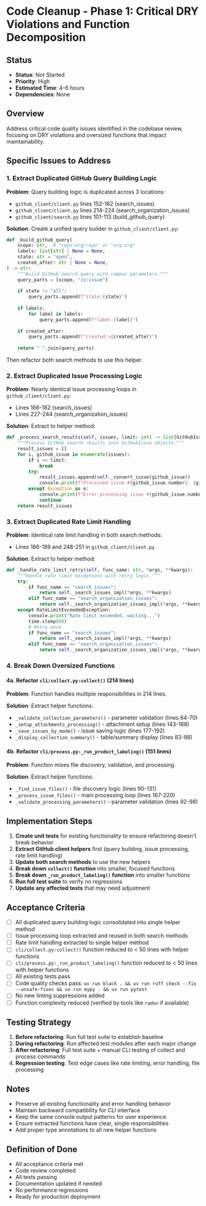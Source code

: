 # Code Cleanup - Phase 1: Critical DRY Violations and Function Decomposition

## Status
- **Status**: Not Started
- **Priority**: High
- **Estimated Time**: 4-6 hours
- **Dependencies**: None

## Overview
Address critical code quality issues identified in the codebase review, focusing on DRY violations and oversized functions that impact maintainability.

## Specific Issues to Address

### 1. Extract Duplicated GitHub Query Building Logic

**Problem**: Query building logic is duplicated across 3 locations:
- `github_client/client.py` lines 152-162 (search_issues)
- `github_client/client.py` lines 214-224 (search_organization_issues) 
- `github_client/search.py` lines 101-113 (build_github_query)

**Solution**: Create a unified query builder in `github_client/client.py`:
```python
def _build_github_query(
    scope: str,  # "repo:org/repo" or "org:org"
    labels: list[str] | None = None,
    state: str = "open",
    created_after: str | None = None,
) -> str:
    """Build GitHub search query with common parameters."""
    query_parts = [scope, "is:issue"]
    
    if state != "all":
        query_parts.append(f"state:{state}")
    
    if labels:
        for label in labels:
            query_parts.append(f"label:{label}")
    
    if created_after:
        query_parts.append(f"created:>{created_after}")
    
    return " ".join(query_parts)
```

Then refactor both search methods to use this helper.

### 2. Extract Duplicated Issue Processing Logic

**Problem**: Nearly identical issue processing loops in `github_client/client.py`:
- Lines 166-182 (search_issues)
- Lines 227-244 (search_organization_issues)

**Solution**: Extract to helper method:
```python
def _process_search_results(self, issues, limit: int) -> list[GitHubIssue]:
    """Process GitHub search results into GitHubIssue objects."""
    result_issues = []
    for i, github_issue in enumerate(issues):
        if i >= limit:
            break
        try:
            result_issues.append(self._convert_issue(github_issue))
            console.print(f"Processed issue #{github_issue.number}: {github_issue.title}")
        except Exception as e:
            console.print(f"Error processing issue #{github_issue.number}: {e}")
            continue
    return result_issues
```

### 3. Extract Duplicated Rate Limit Handling

**Problem**: Identical rate limit handling in both search methods:
- Lines 186-189 and 248-251 in `github_client/client.py`

**Solution**: Extract to helper method:
```python
def _handle_rate_limit_retry(self, func_name: str, *args, **kwargs):
    """Handle rate limit exceptions with retry logic."""
    try:
        if func_name == "search_issues":
            return self._search_issues_impl(*args, **kwargs)
        elif func_name == "search_organization_issues":
            return self._search_organization_issues_impl(*args, **kwargs)
    except RateLimitExceededException:
        console.print("Rate limit exceeded, waiting...")
        time.sleep(60)
        # Retry once
        if func_name == "search_issues":
            return self._search_issues_impl(*args, **kwargs)
        elif func_name == "search_organization_issues":
            return self._search_organization_issues_impl(*args, **kwargs)
```

### 4. Break Down Oversized Functions

#### 4a. Refactor `cli/collect.py:collect()` (214 lines)

**Problem**: Function handles multiple responsibilities in 214 lines.

**Solution**: Extract helper functions:
- `_validate_collection_parameters()` - parameter validation (lines 64-70)
- `_setup_attachments_processing()` - attachment setup (lines 143-168)
- `_save_issues_by_mode()` - issue saving logic (lines 177-192)
- `_display_collection_summary()` - table/summary display (lines 83-98)

#### 4b. Refactor `cli/process.py:_run_product_labeling()` (151 lines)

**Problem**: Function mixes file discovery, validation, and processing.

**Solution**: Extract helper functions:
- `_find_issue_files()` - file discovery logic (lines 90-131)
- `_process_issue_files()` - main processing loop (lines 167-220)
- `_validate_processing_parameters()` - parameter validation (lines 92-98)

## Implementation Steps

1. **Create unit tests** for existing functionality to ensure refactoring doesn't break behavior
2. **Extract GitHub client helpers** first (query building, issue processing, rate limit handling)
3. **Update both search methods** to use the new helpers
4. **Break down `collect()` function** into smaller, focused functions
5. **Break down `_run_product_labeling()` function** into smaller functions
6. **Run full test suite** to verify no regressions
7. **Update any affected tests** that may need adjustment

## Acceptance Criteria

- [ ] All duplicated query building logic consolidated into single helper method
- [ ] Issue processing loop extracted and reused in both search methods
- [ ] Rate limit handling extracted to single helper method
- [ ] `cli/collect.py:collect()` function reduced to < 50 lines with helper functions
- [ ] `cli/process.py:_run_product_labeling()` function reduced to < 50 lines with helper functions
- [ ] All existing tests pass
- [ ] Code quality checks pass: `uv run black . && uv run ruff check --fix --unsafe-fixes && uv run mypy . && uv run pytest`
- [ ] No new linting suppressions added
- [ ] Function complexity reduced (verified by tools like `radon` if available)

## Testing Strategy

1. **Before refactoring**: Run full test suite to establish baseline
2. **During refactoring**: Run affected test modules after each major change
3. **After refactoring**: Full test suite + manual CLI testing of collect and process commands
4. **Regression testing**: Test edge cases like rate limiting, error handling, file processing

## Notes

- Preserve all existing functionality and error handling behavior
- Maintain backward compatibility for CLI interface
- Keep the same console output patterns for user experience
- Ensure extracted functions have clear, single responsibilities
- Add proper type annotations to all new helper functions

## Definition of Done

- All acceptance criteria met
- Code review completed
- All tests passing
- Documentation updated if needed
- No performance regressions
- Ready for production deployment